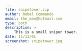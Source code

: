```yaml
---
file: snipetower.zip
author: Rebel Commando
email: the_maw@hotmail.com
type: both
description: >
    This is a small sniper tower.
date: 11/11/01
screenshot: snipetower.jpg
---
```


